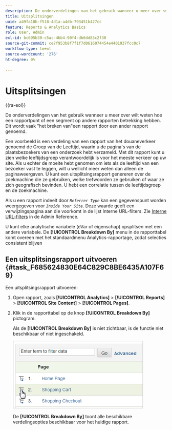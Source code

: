 ```yaml
---
description: De onderverdelingen van het gebruik wanneer u meer over wilt weten hoe een rapportpunt of een segment op andere rapporten betrekking hebben. Dit wordt vaak "het breken van"een rapport door een ander rapport genoemd.
title: Uitsplitsingen
uuid: a49fa18b-f518-4d1a-a4db-793451b427cc
feature: Reports & Analytics Basics
role: User, Admin
exl-id: bc695b30-c5ac-4bb4-90f4-db6dd83c2f30
source-git-commit: ce7f953b8f7f1f7d0616074454e4401937fcc0c7
workflow-type: tm+mt
source-wordcount: '276'
ht-degree: 0%

---
```


# Uitsplitsingen

{{ra-eol}}

De onderverdelingen van het gebruik wanneer u meer over wilt weten hoe een rapportpunt of een segment op andere rapporten betrekking hebben. Dit wordt vaak &quot;het breken van&quot;een rapport door een ander rapport genoemd.

Een voorbeeld is een verdeling van een rapport van het douaneverkeer genoemd de Groep van de Leeftijd, waarin u de pagina&#39;s van de plaatsbezoekers van een onderzoek hebt verzameld. Met dit rapport kunt u zien welke leeftijdsgroep verantwoordelijk is voor het meeste verkeer op uw site. Als u echter de moeite hebt genomen om iets als de leeftijd van een bezoeker vast te leggen, wilt u wellicht meer weten dan alleen de paginaweergaven. U kunt een uitsplitsingsrapport genereren over de zoekmachine die ze gebruiken, welke trefwoorden ze gebruiken of waar ze zich geografisch bevinden. U hebt een correlatie tussen de leeftijdsgroep en de zoekmachine.

Als u een rapport indeelt door *`Referrer Type`* kan een gegevenspunt worden weergegeven voor *`Inside Your Site`*. Deze waarde geeft een verwijzingspagina aan die voorkomt in de lijst Interne URL-filters. Zie [Interne URL-filters](/help/admin/admin/c-manage-report-suites/c-edit-report-suites/general/internal-url-filter-admin.md) in de Admin Reference.

U kunt elke analytische variabele (eVar of eigenschap) opsplitsen met een andere variabele. De **[!UICONTROL Breakdown By]** menu in de rapporttabel komt overeen met het standaardmenu Analytics-rapportage, zodat selecties consistent blijven

## Een uitsplitsingsrapport uitvoeren {#task_F685624830E64C829C8BE6435A107F69}

Een uitsplitsingsrapport uitvoeren:

<!-- 

t_reports_breakdown.xml

 -->

1. Open rapport, zoals **[!UICONTROL Analytics]** > **[!UICONTROL Reports]** > **[!UICONTROL Site Content]** > **[!UICONTROL Pages]**.
1. Klik in de rapporttabel op de knop **[!UICONTROL Breakdown By]** pictogram.

   Als de **[!UICONTROL Breakdown By]** is niet zichtbaar, is de functie niet beschikbaar of niet ingeschakeld.

   ![](assets/breakdown.png)

   De **[!UICONTROL Breakdown By]** toont alle beschikbare verdelingsopties beschikbaar voor het huidige rapport.
